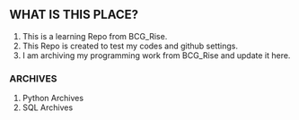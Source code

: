 <!-- FAQ Section Starts -->
## WHAT IS THIS PLACE?
1.  This is a learning Repo from BCG_Rise.
2.  This Repo is created to test my codes and github settings. 
3.  I am archiving my programming work from BCG_Rise and update it here.

<!-- FAQ Section Ends -->


<!-- ARCHIVES Section Starts -->
### ARCHIVES

<!-- Add your details -->
1.  Python Archives
2.  SQL Archives

<!-- ARCHIVES Section Ends -->